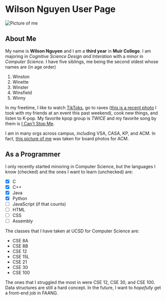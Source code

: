 # Wilson Nguyen User Page
![Picture of me](C:\Users\whngu\Desktop\cse110\CSE110Projects\images)

## **About Me**
My name is **Wilson Nguyen** and I am a **third year** in **Muir College**. I am majoring in *Cognitive Science Design and Interation* with a minor in *Computer Science.* I have five siblings, me being the second oldest whose names are (in age order)
1. Winston 
2. Winette
3. Winster
4. Winsfield
5. Winny

In my freetime, I like to watch [TikToks](https://www.tiktok.com/), go to raves ([this is a recent photo](C:\Users\whngu\Desktop\cse110\CSE110Projects\images) I took with my friends at an event this past weekend), cook new things, and listen to K-pop. My favorite kpop group is *TWICE* and my favorite song by them is [I Can't Stop Me](https://www.youtube.com/watch?v=3d-D5bLDZSk).

I am in many orgs across campus, including VSA, CASA, KP, and ACM. In fact, [this picture of me](#wilson-nguyen-user-page) was taken for board photos for ACM.

## As a Programmer

I only recently started minoring in Computer Science, but the languages I know (checked) and the ones I want to learn (unchecked) are:
- [x] C
- [x] C++
- [x] Java
- [x] Python
- [ ] JavaScript (if that counts)
- [ ] HTML
- [ ] CSS
- [ ] Assembly

The classes that I have taken at UCSD for Computer Science are:
- CSE 8A
- CSE 8B
- CSE 12
- CSE 15L
- CSE 21
- CSE 30
- CSE 100

The ones that I struggled the most in were CSE 12, CSE 30, and CSE 100. Data structures are still a hard concept. In the future, I want to *hopefully* get a front-end job in FAANG.

